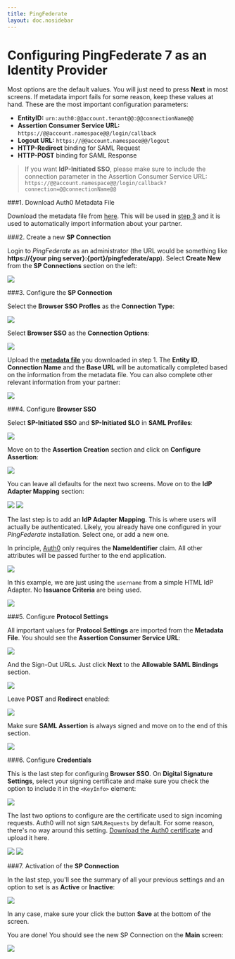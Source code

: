```yaml
---
title: PingFederate
layout: doc.nosidebar
---
```

# Configuring PingFederate 7 as an Identity Provider

Most options are the default values. You will just need to press __Next__ in most screens. If metadata import fails for some reason, keep these values at hand. These are the most important configuration parameters:

* __EntityID:__ `urn:auth0:@@account.tenant@@:@@connectionName@@`
* __Assertion Consumer Service URL:__ `https://@@account.namespace@@/login/callback`
* __Logout URL:__ `https://@@account.namespace@@/logout`
* __HTTP-Redirect__ binding for SAML Request
* __HTTP-POST__ binding for SAML Response

> If you want **IdP-Initiated SSO**, please make sure to include the connection parameter in the Assertion Consumer Service URL: `https://@@account.namespace@@/login/callback?connection=@@connectionName@@`

###1. Download Auth0 Metadata File

Download the metadata file from [here](https://@@account.namespace@@/samlp/metadata?connection=@@connectionName@@). This will be used in [step 3](ping7#3) and it is used to automatically import information about your partner.

###2. Create a new __SP Connection__

Login to _PingFederate_ as an administrator (the URL would be something like __https://{your ping server}:{port}/pingfederate/app__). Select __Create New__ from the __SP Connections__ section on the left:

![](//cdn.auth0.com/docs/img/ping-1.png)

###3. Configure the __SP Connection__

Select the __Browser SSO Profles__ as the __Connection Type__:

![](//cdn.auth0.com/docs/img/ping-2.png)

Select __Browser SSO__ as the __Connection Options__:

![](//cdn.auth0.com/docs/img/ping-3.png)

Upload the [__metadata file__](https://@@account.namespace@@/samlp/metadata?connection=@@connectionName@@) you downloaded in step 1. The __Entity ID__, __Connection Name__ and the __Base URL__ will be automatically completed based on the information from the metadata file. You can also complete other relevant information from your partner:

![](//cdn.auth0.com/docs/img/ping-4.png)

###4. Configure __Browser SSO__

Select __SP-Initiated SSO__ and __SP-Initiated SLO__ in __SAML Profiles__:

![](//cdn.auth0.com/docs/img/ping-5.png)

Move on to the __Assertion Creation__ section and click on __Configure Assertion__:

![](//cdn.auth0.com/docs/img/ping-6.png)

You can leave all defaults for the next two screens. Move on to the __IdP Adapter Mapping__ section:

![](//cdn.auth0.com/docs/img/ping-7.png)
![](//cdn.auth0.com/docs/img/ping-8.png)

The last step is to add an __IdP Adapter Mapping__. This is where users will actually be authenticated. Likely, you already have one configured in your _PingFederate_ installation. Select one, or add a new one.

In principle, [Auth0](http://auth0.com) only requires the __NameIdentifier__ claim. All other  attributes will be passed further to the end application.

![](//cdn.auth0.com/docs/img/ping-9.png)

In this example, we are just using the `username` from a simple HTML IdP Adapter. No __Issuance Criteria__ are being used.

![](//cdn.auth0.com/docs/img/ping-10.png)

###5. Configure __Protocol Settings__

All important values for __Protocol Settings__ are imported from the __Metadata File__. You should see the __Assertion Consumer Service URL__:

![](//cdn.auth0.com/docs/img/ping-11.png)

And the Sign-Out URLs. Just click __Next__ to the __Allowable SAML Bindings__ section.

![](//cdn.auth0.com/docs/img/ping-12.png)

Leave __POST__ and __Redirect__ enabled:

![](//cdn.auth0.com/docs/img/ping-13.png)

Make sure __SAML Assertion__ is always signed and move on to the end of this section.

![](//cdn.auth0.com/docs/img/ping-14.png)


###6. Configure __Credentials__

This is the last step for configuring __Browser SSO__. On __Digital Signature Settings__, select your signing certificate and make sure you check the option to include it in the `<KeyInfo>` element:

![](//cdn.auth0.com/docs/img/ping-15.png)

The last two options to configure are the certificate used to sign incoming requests. Auth0 will not sign `SAMLRequests` by default. For some reason, there's no way around this setting. [Download the Auth0 certificate](https://@@account.tenant@@.auth0.com/pem) and upload it here.

![](//cdn.auth0.com/docs/img/ping-16.png)
![](//cdn.auth0.com/docs/img/ping-17.png)

###7. Activation of the __SP Connection__

In the last step, you'll see the summary of all your previous settings and an option to set is as __Active__ or __Inactive__:

![](//cdn.auth0.com/docs/img/ping-18.png)

In any case, make sure your click the button __Save__ at the bottom of the screen.

You are done! You should see the new SP Connection on the __Main__ screen:

![](//cdn.auth0.com/docs/img/ping-19.png)
